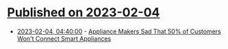 # [Published on 2023-02-04](index.md)

* [2023-02-04, 04:40:00](https://soylentnews.org/article.pl?sid=23/02/03/0022226&from=rss) - [Appliance Makers Sad That 50% of Customers Won't Connect Smart Appliances](https://soylentnews.org/article.pl?sid=23/02/03/0022226&from=rss)

